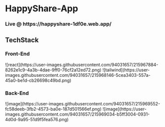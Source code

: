 # HappyShare-App 
<h3>Live @ https://happyshare-1df0e.web.app/</h3>
<h2>TechStack</h2>
<h3>Front-End</h3>
![react](https://user-images.githubusercontent.com/94031657/215967884-8262e1c9-4a3b-4dae-9ff0-76cf2a12ed72.png)
![tailwind](https://user-images.githubusercontent.com/94031657/215968146-5cea3403-557a-45a0-be1d-cb26698c49bd.png)

<h3>Back-End</h3>
![image](https://user-images.githubusercontent.com/94031657/215969552-fc58deeb-3fb2-4573-ba0e-187d501566ef.png)
![image](https://user-images.githubusercontent.com/94031657/215969034-b5ff3004-0931-4d0d-9a95-51d9f5fea576.png)







